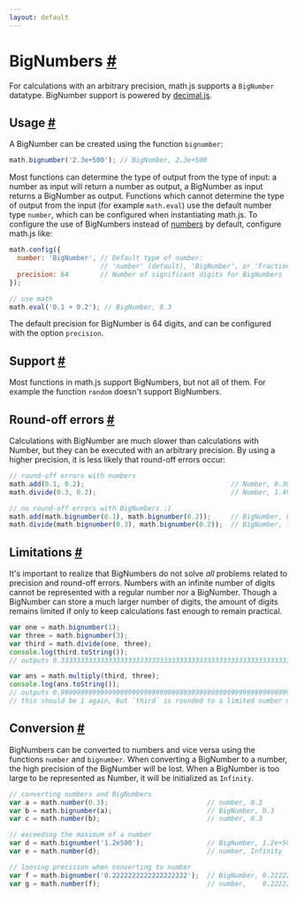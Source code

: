 ```yaml
---
layout: default
---
```


<h1 id="bignumbers">BigNumbers <a href="#bignumbers" title="Permalink">#</a></h1>

For calculations with an arbitrary precision, math.js supports a `BigNumber`
datatype. BigNumber support is powered by
[decimal.js](https://github.com/MikeMcl/decimal.js/).

<h2 id="usage">Usage <a href="#usage" title="Permalink">#</a></h2>

A BigNumber can be created using the function `bignumber`:

```js
math.bignumber('2.3e+500'); // BigNumber, 2.3e+500
```

Most functions can determine the type of output from the type of input:
a number as input will return a number as output, a BigNumber as input returns
a BigNumber as output. Functions which cannot determine the type of output
from the input (for example `math.eval`) use the default number type `number`,
which can be configured when instantiating math.js. To configure the use of
BigNumbers instead of [numbers](numbers.html) by default, configure math.js like:

```js
math.config({
  number: 'BigNumber', // Default type of number:
                       // 'number' (default), 'BigNumber', or 'Fraction'
  precision: 64        // Number of significant digits for BigNumbers
});

// use math
math.eval('0.1 + 0.2'); // BigNumber, 0.3
```

The default precision for BigNumber is 64 digits, and can be configured with
the option `precision`.


<h2 id="support">Support <a href="#support" title="Permalink">#</a></h2>

Most functions in math.js support BigNumbers, but not all of them.
For example the function `random` doesn't support BigNumbers.


<h2 id="roundoff-errors">Round-off errors <a href="#roundoff-errors" title="Permalink">#</a></h2>

Calculations with BigNumber are much slower than calculations with Number,
but they can be executed with an arbitrary precision. By using a higher
precision, it is less likely that round-off errors occur:

```js
// round-off errors with numbers
math.add(0.1, 0.2);                                     // Number, 0.30000000000000004
math.divide(0.3, 0.2);                                  // Number, 1.4999999999999998

// no round-off errors with BigNumbers :)
math.add(math.bignumber(0.1), math.bignumber(0.2));     // BigNumber, 0.3
math.divide(math.bignumber(0.3), math.bignumber(0.2));  // BigNumber, 1.5
```


<h2 id="limitations">Limitations <a href="#limitations" title="Permalink">#</a></h2>

It's important to realize that BigNumbers do not solve *all* problems related
to precision and round-off errors. Numbers with an infinite number of digits
cannot be represented with a regular number nor a BigNumber. Though a BigNumber
can store a much larger number of digits, the amount of digits remains limited
if only to keep calculations fast enough to remain practical.

```js
var one = math.bignumber(1);
var three = math.bignumber(3);
var third = math.divide(one, three);
console.log(third.toString());
// outputs 0.3333333333333333333333333333333333333333333333333333333333333333

var ans = math.multiply(third, three);
console.log(ans.toString());
// outputs 0.9999999999999999999999999999999999999999999999999999999999999999
// this should be 1 again, but `third` is rounded to a limited number of digits 3
```


<h2 id="conversion">Conversion <a href="#conversion" title="Permalink">#</a></h2>

BigNumbers can be converted to numbers and vice versa using the functions
`number` and `bignumber`. When converting a BigNumber to a number, the high
precision of the BigNumber will be lost. When a BigNumber is too large to be represented
as Number, it will be initialized as `Infinity`.

```js
// converting numbers and BigNumbers
var a = math.number(0.3);                         // number, 0.3
var b = math.bignumber(a);                        // BigNumber, 0.3
var c = math.number(b);                           // number, 0.3

// exceeding the maximum of a number
var d = math.bignumber('1.2e500');                // BigNumber, 1.2e+500
var e = math.number(d);                           // number, Infinity

// loosing precision when converting to number
var f = math.bignumber('0.2222222222222222222');  // BigNumber, 0.2222222222222222222
var g = math.number(f);                           // number,    0.2222222222222222
```
